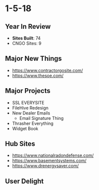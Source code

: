 # 1-5-18 

## Year In Review

- **Sites Built**: 74
- CNGO Sites: 9

## Major New Things
 - https://www.contractorgosite.com/
 - https://www.thesoe.com/
 
 
 ## Major Projects
 - SSL EVERYSITE
 - FileHive Redesign
 - New Dealer Emails 
   - Email Signature Thing
 - Thrasher Everything
 - Widget Book

## Hub Sites
 - https://www.nationalradondefense.com/
 - https://www.basementsystems.com/
 - https://www.drenergysaver.com/




## User Delight 
